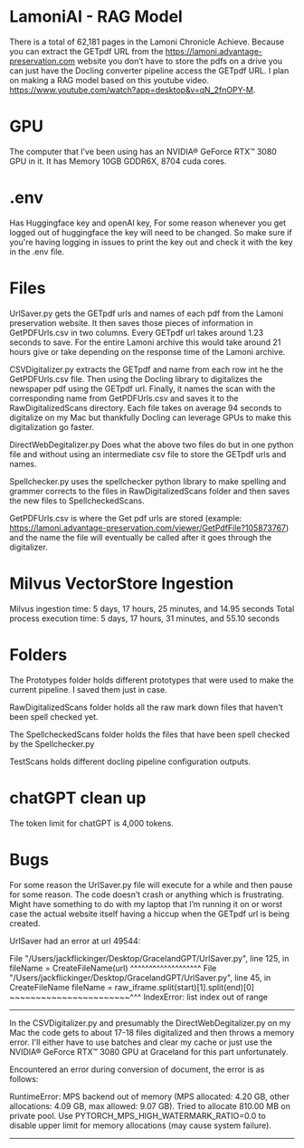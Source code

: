# LamoniAI - RAG Model

There is a total of 62,181 pages in the Lamoni Chronicle Achieve. Because you can extract the GETpdf URL from the https://lamoni.advantage-preservation.com website you don’t have to store the pdfs on a drive you can just have the Docling converter pipeline access the GETpdf URL. I plan on making a RAG model based on this youtube video. https://www.youtube.com/watch?app=desktop&v=qN_2fnOPY-M. 

# GPU
The computer that I’ve been using has an NVIDIA® GeForce RTX™ 3080 GPU in it. 
It has Memory 10GB GDDR6X, 8704 cuda cores. 

# .env
Has Huggingface key and openAI key, For some reason whenever you get logged out of huggingface the key will need to be changed. So make sure if you're having logging in issues to print the key out and check it with the key in the .env file. 

# Files
UrlSaver.py gets the GETpdf urls and names of each pdf from the Lamoni preservation website. It then saves those pieces of information in GetPDFUrls.csv in two columns. Every GETpdf url takes around 1.23 seconds to save. For the entire Lamoni archive this would take around 21 hours give or take depending on the response time of the Lamoni archive. 

CSVDigitalizer.py extracts the GETpdf and name from each row int he the GetPDFUrls.csv file. Then using the Docling library to digitalizes the newspaper pdf using the GETpdf url. Finally, it names the scan with the corresponding name from GetPDFUrls.csv and saves it to the RawDigitalizedScans directory. Each file takes on average 94 seconds to digitalize on my Mac but thankfully Docling can leverage GPUs to make this digitalization go faster.

DirectWebDegitalizer.py Does what the above two files do but in one python file and without using an intermediate csv file to store the GETpdf urls and names.

Spellchecker.py uses the spellchecker python library to make spelling and grammer corrects to the files in RawDigitalizedScans folder and then saves the new files to SpellcheckedScans.

GetPDFUrls.csv is where the Get pdf urls are stored (example: https://lamoni.advantage-preservation.com/viewer/GetPdfFile?105873767) and the name the file will eventually be called after it goes through the digitalizer. 

# Milvus VectorStore Ingestion
Milvus ingestion time: 5 days, 17 hours, 25 minutes, and 14.95 seconds
Total process execution time: 5 days, 17 hours, 31 minutes, and 55.10 seconds

# Folders
The Prototypes folder holds different prototypes that were used to make the current pipeline. I saved them just in case.

RawDigitalizedScans folder holds all the raw mark down files that haven't been spell checked yet.

The SpellcheckedScans folder holds the files that have been spell checked by the Spellchecker.py

TestScans holds different docling pipeline configuration outputs.

# chatGPT clean up
The token limit for chatGPT is 4,000 tokens. 

      
# Bugs
For some reason the UrlSaver.py file will execute for a while and then pause for some reason. The code doesn’t crash or anything which is frustrating. Might have something to do with my laptop that I’m running it on or worst case the actual website itself having a hiccup when the GETpdf url is being created. 

UrlSaver had an error at url 49544: 

File "/Users/jackflickinger/Desktop/GracelandGPT/UrlSaver.py", line 125, in <module>
    fileName = CreateFileName(url)
               ^^^^^^^^^^^^^^^^^^^
  File "/Users/jackflickinger/Desktop/GracelandGPT/UrlSaver.py", line 45, in CreateFileName
    fileName = raw_iframe.split(start)[1].split(end)[0]
               ~~~~~~~~~~~~~~~~~~~~~~~^^^
IndexError: list index out of range

***************************************************************************************************

In the CSVDigitalizer.py and presumably the DirectWebDegitalizer.py on my Mac the code gets to about 17-18 files digitalized and then throws a memory error. I'll either have to use batches and clear my cache or just use the NVIDIA® GeForce RTX™ 3080 GPU at Graceland for this part unfortunately.

Encountered an error during conversion of document, the error is as follows:

RuntimeError: MPS backend out of memory (MPS allocated: 4.20 GB, other allocations: 4.09 GB, max allowed: 9.07 GB). Tried to allocate 810.00 MB on private pool. Use PYTORCH_MPS_HIGH_WATERMARK_RATIO=0.0 to disable upper limit for memory allocations (may cause system failure).

***************************************************************************************************